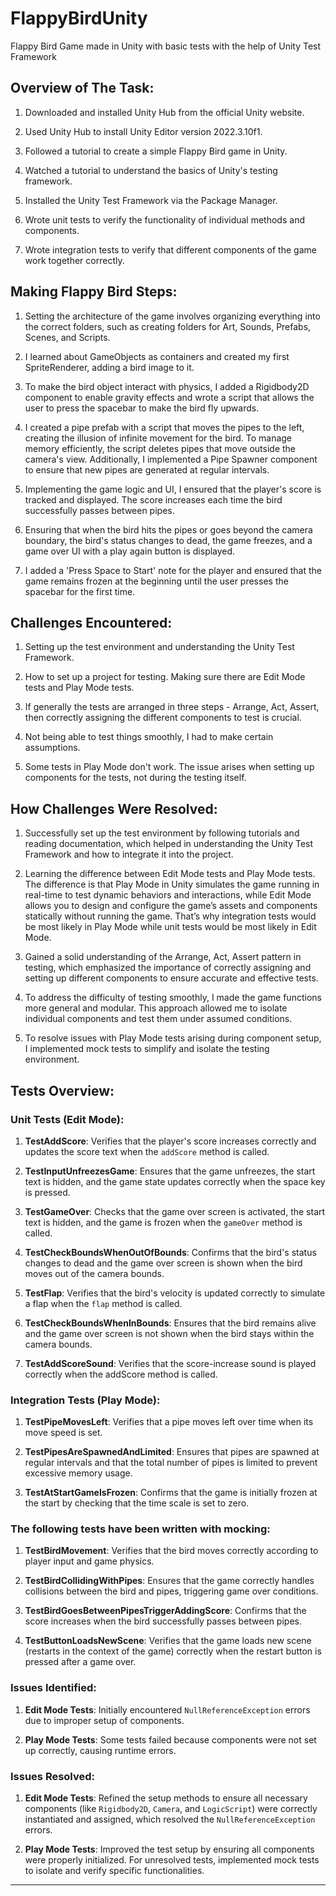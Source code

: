 # FlappyBirdUnity
Flappy Bird Game made in Unity with basic tests with the help of Unity Test Framework

## Overview of The Task:

1. Downloaded and installed Unity Hub from the official Unity website.

2. Used Unity Hub to install Unity Editor version 2022.3.10f1.

3. Followed a tutorial to create a simple Flappy Bird game in Unity.

4. Watched a tutorial to understand the basics of Unity's testing framework.

5. Installed the Unity Test Framework via the Package Manager.

6. Wrote unit tests to verify the functionality of individual methods and components.

7. Wrote integration tests to verify that different components of the game work together correctly.

## Making Flappy Bird Steps:

1. Setting the architecture of the game involves organizing everything into the correct folders, such as creating folders for Art, Sounds, Prefabs, Scenes, and Scripts.

2. I learned about GameObjects as containers and created my first SpriteRenderer, adding a bird image to it.

3. To make the bird object interact with physics, I added a Rigidbody2D component to enable gravity effects and wrote a script that allows the user to press the spacebar to make the bird fly upwards.

4. I created a pipe prefab with a script that moves the pipes to the left, creating the illusion of infinite movement for the bird. To manage memory efficiently, the script deletes pipes that move outside the camera's view. Additionally, I implemented a Pipe Spawner component to ensure that new pipes are generated at regular intervals.

5. Implementing the game logic and UI, I ensured that the player's score is tracked and displayed. The score increases each time the bird successfully passes between pipes.

6. Ensuring that when the bird hits the pipes or goes beyond the camera boundary, the bird's status changes to dead, the game freezes, and a game over UI with a play again button is displayed.

7. I added a 'Press Space to Start' note for the player and ensured that the game remains frozen at the beginning until the user presses the spacebar for the first time.

## Challenges Encountered:

1. Setting up the test environment and understanding the Unity Test Framework.

2. How to set up a project for testing. Making sure there are Edit Mode tests and Play Mode tests.

3. If generally the tests are arranged in three steps - Arrange, Act, Assert, then correctly assigning the different components to test is crucial.

4. Not being able to test things smoothly, I had to make certain assumptions.

5. Some tests in Play Mode don't work. The issue arises when setting up components for the tests, not during the testing itself.

## How Challenges Were Resolved:

1. Successfully set up the test environment by following tutorials and reading documentation, which helped in understanding the Unity Test Framework and how to integrate it into the project.

2. Learning the difference between Edit Mode tests and Play Mode tests. The difference is that Play Mode in Unity simulates the game running in real-time to test dynamic behaviors and interactions, while Edit Mode allows you to design and configure the game’s assets and components statically without running the game. That’s why integration tests would be most likely in Play Mode while unit tests would be most likely in Edit Mode.

3. Gained a solid understanding of the Arrange, Act, Assert pattern in testing, which emphasized the importance of correctly assigning and setting up different components to ensure accurate and effective tests.

4. To address the difficulty of testing smoothly, I made the game functions more general and modular. This approach allowed me to isolate individual components and test them under assumed conditions.

5. To resolve issues with Play Mode tests arising during component setup, I implemented mock tests to simplify and isolate the testing environment.

## Tests Overview:

### Unit Tests (Edit Mode):

1. **TestAddScore**: Verifies that the player's score increases correctly and updates the score text when the `addScore` method is called.

2. **TestInputUnfreezesGame**: Ensures that the game unfreezes, the start text is hidden, and the game state updates correctly when the space key is pressed.

3. **TestGameOver**: Checks that the game over screen is activated, the start text is hidden, and the game is frozen when the `gameOver` method is called.

4. **TestCheckBoundsWhenOutOfBounds**: Confirms that the bird's status changes to dead and the game over screen is shown when the bird moves out of the camera bounds.

5. **TestFlap**: Verifies that the bird's velocity is updated correctly to simulate a flap when the `flap` method is called.

6. **TestCheckBoundsWhenInBounds**: Ensures that the bird remains alive and the game over screen is not shown when the bird stays within the camera bounds.

7. **TestAddScoreSound**: Verifies that the score-increase sound is played correctly when the addScore method is called.

### Integration Tests (Play Mode):

1. **TestPipeMovesLeft**: Verifies that a pipe moves left over time when its move speed is set.

2. **TestPipesAreSpawnedAndLimited**: Ensures that pipes are spawned at regular intervals and that the total number of pipes is limited to prevent excessive memory usage.

3. **TestAtStartGameIsFrozen**: Confirms that the game is initially frozen at the start by checking that the time scale is set to zero.

### The following tests have been written with mocking:

1. **TestBirdMovement**: Verifies that the bird moves correctly according to player input and game physics.

2. **TestBirdCollidingWithPipes**: Ensures that the game correctly handles collisions between the bird and pipes, triggering game over conditions.

3. **TestBirdGoesBetweenPipesTriggerAddingScore**: Confirms that the score increases when the bird successfully passes between pipes.

4. **TestButtonLoadsNewScene**: Verifies that the game loads new scene (restarts in the context of the game) correctly when the restart button is pressed after a game over.

### Issues Identified:

1. **Edit Mode Tests**: Initially encountered `NullReferenceException` errors due to improper setup of components.

2. **Play Mode Tests**: Some tests failed because components were not set up correctly, causing runtime errors.

### Issues Resolved:

1. **Edit Mode Tests**: Refined the setup methods to ensure all necessary components (like `Rigidbody2D`, `Camera`, and `LogicScript`) were correctly instantiated and assigned, which resolved the `NullReferenceException` errors.

2. **Play Mode Tests**: Improved the test setup by ensuring all components were properly initialized. For unresolved tests, implemented mock tests to isolate and verify specific functionalities.

---
